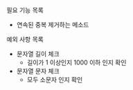 필요 기능 목록
- 연속된 중복 제거하는 메소드

예외 사항 목록
- 문자열 길이 체크
  - 길이가 1 이상인지 1000 이하 인지 확인
- 문자열 문자 체크
  - 모두 소문자 인지 확인